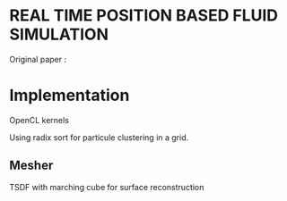 # REAL TIME POSITION BASED FLUID SIMULATION

Original paper :





# Implementation

OpenCL kernels

Using radix sort for particule clustering in a grid.


## Mesher

TSDF with marching cube for surface reconstruction